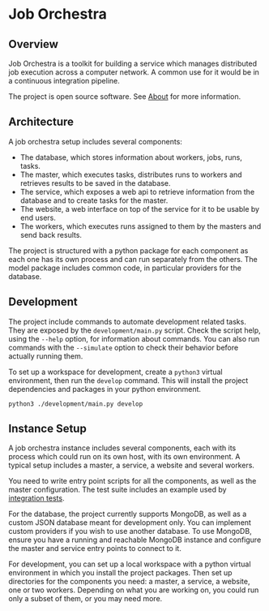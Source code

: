 # Job Orchestra


## Overview

Job Orchestra is a toolkit for building a service which manages distributed job execution across a computer network.
A common use for it would be in a continuous integration pipeline.

The project is open source software. See [About](about.md) for more information.


## Architecture

A job orchestra setup includes several components:
* The database, which stores information about workers, jobs, runs, tasks.
* The master, which executes tasks, distributes runs to workers and retrieves results to be saved in the database.
* The service, which exposes a web api to retrieve information from the database and to create tasks for the master.
* The website, a web interface on top of the service for it to be usable by end users.
* The workers, which executes runs assigned to them by the masters and send back results.

The project is structured with a python package for each component as each one has its own process and can run separately from the others. The model package includes common code, in particular providers for the database.


## Development

The project include commands to automate development related tasks. They are exposed by the `development/main.py` script. Check the script help, using the `--help` option, for information about commands. You can also run commands with the `--simulate` option to check their behavior before actually running them.


To set up a workspace for development, create a `python3` virtual environment, then run the `develop` command. This will install the project dependencies and packages in your python environment.

```
python3 ./development/main.py develop
```


## Instance Setup

A job orchestra instance includes several components, each with its process which could run on its own host, with its own environment. A typical setup includes a master, a service, a website and several workers.

You need to write entry point scripts for all the components, as well as the master configuration. The test suite includes an example used by [integration tests](test/integration).

For the database, the project currently supports MongoDB, as well as a custom JSON database meant for development only. You can implement custom providers if you wish to use another database. To use MongoDB, ensure you have a running and reachable MongoDB instance and configure the master and service entry points to connect to it.

For development, you can set up a local workspace with a python virtual environment in which you install the project packages. Then set up directories for the components you need: a master, a service, a website, one or two workers. Depending on what you are working on, you could run only a subset of them, or you may need more.
